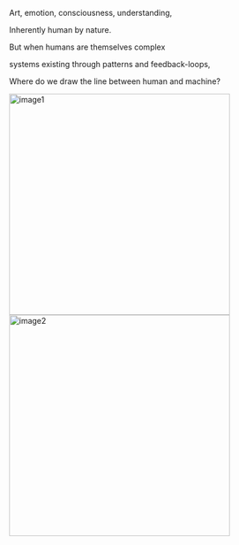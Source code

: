 Art, emotion, consciousness, understanding,

Inherently human by nature.

But when humans are themselves complex

systems existing through patterns and feedback-loops,

Where do we draw the line between human and machine?

<img width="400" alt="image1" src="https://user-images.githubusercontent.com/97638485/150282250-77f51763-8a88-4bee-840f-48394adf9e52.png">
<img width="400" alt="image2" src="https://user-images.githubusercontent.com/97638485/150282554-b50fa037-5475-4c74-9f3e-78ba7e8884d9.jpg">
